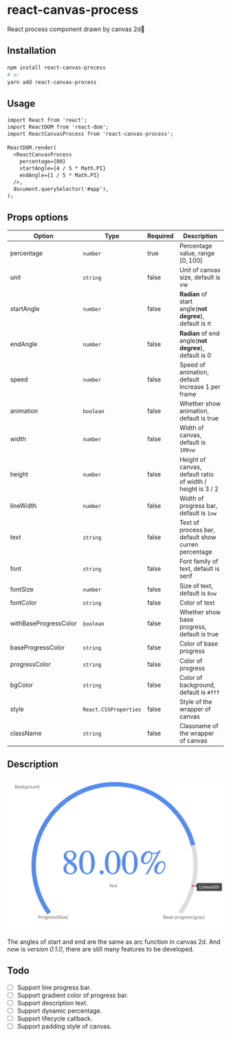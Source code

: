 # react-canvas-process

React process component drawn by canvas 2d🎨

## Installation

```bash
npm install react-canvas-process
# or
yarn add react-canvas-process
```

## Usage

```tsx
import React from 'react';
import ReactDOM from 'react-dom';
import ReactCanvasProcess from 'react-canvas-process';

ReactDOM.render(
  <ReactCanvasProcess
    percentage={80}
    startAngle={4 / 5 * Math.PI}
    endAngle={1 / 5 * Math.PI}
  />,
  document.querySelector('#app'),
);
```

## Props options

| Option                | Type                  | Required | Description                                                 |
| --------------------- | --------------------- | -------- | ----------------------------------------------------------- |
| percentage            | `number`              | true     | Percentage value, range $[0, 100]$                          |
| unit                  | `string`              | false    | Unit of canvas size, default is vw                          |
| startAngle            | `number`              | false    | **Radian** of start angle(**not degree**), default is $\pi$ |
| endAngle              | `number`              | false    | **Radian** of end angle(**not degree**), default is $0$     |
| speed                 | `number`              | false    | Speed of animation, default increase $1%$ per frame         |
| animation                 | `boolean`              | false    | Whether show animation, default is true         |
| width                 | `number`              | false    | Width of canvas, default is `100vw`                         |
| height                | `number`              | false    | Height of canvas, default ratio of width / height is 3 / 2  |
| lineWidth             | `number`              | false    | Width of progress bar, default is `1vw`                     |
| text                  | `string`              | false    | Text of process bar, default show curren percentage         |
| font                  | `string`              | false    | Font family of text, default is serif                       |
| fontSize              | `number`              | false    | Size of text, default is `8vw`                              |
| fontColor             | `string`              | false    | Color of text                                               |
| withBaseProgressColor | `boolean`             | false    | Whether show base progress, default is true                 |
| baseProgressColor     | `string`              | false    | Color of base progress                                      |
| progressColor         | `string`              | false    | Color of progress                                           |
| bgColor               | `string`              | false    | Color of background, default is `#fff`                      |
| style                 | `React.CSSProperties` | false    | Style of the wrapper of canvas                              |
| className             | `string`              | false    | Classname of the wrapper of canvas                          |

## Description

![description](./static/description.png)

The angles of start and end are the same as arc function in canvas 2d. And now is *version 0.1.0*, there are still many features to be developed.

## Todo

- [ ] Support line progress bar.
- [ ] Support gradient color of progress bar.
- [ ] Support description text.
- [ ] Support dynamic percentage.
- [ ] Support lifecycle callback.
- [ ] Support padding style of canvas.
